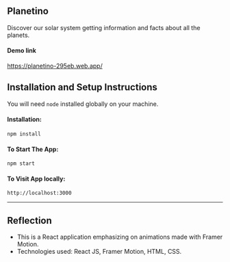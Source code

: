 ## Planetino

Discover our solar system getting information and facts about all the planets.

#### Demo link

https://planetino-295eb.web.app/

## Installation and Setup Instructions

You will need `node` installed globally on your machine.

#### Installation:

`npm install`

#### To Start The App:

`npm start`

#### To Visit App locally:

`http://localhost:3000`

---

## Reflection

- This is a React application emphasizing on animations made with Framer Motion.
- Technologies used: React JS, Framer Motion, HTML, CSS.
